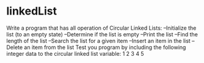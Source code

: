 # linkedList
Write a program that has all operation of Circular Linked Lists:  –Initialize the list (to an empty state) –Determine if the list is empty –Print the list –Find the length of the list –Search the list for a given item –Insert an item in the list –Delete an item from the list Test you program by including the following integer data to the circular linked list variable: 1 2 3 4 5
